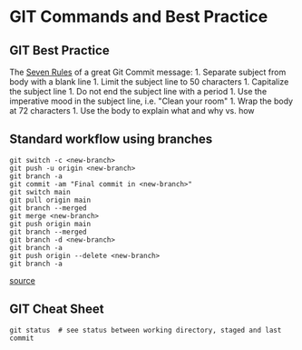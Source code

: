 # GIT Commands and Best Practice

## GIT Best Practice

The [Seven Rules](https://cbea.ms/git-commit/#seven-rules) of a great Git Commit message:
    1. Separate subject from body with a blank line
    1. Limit the subject line to 50 characters
    1. Capitalize the subject line
    1. Do not end the subject line with a period
    1. Use the imperative mood in the subject line, i.e. "Clean your room"
    1. Wrap the body at 72 characters
    1. Use the body to explain what and why vs. how


## Standard workflow using branches

```Shell
git switch -c <new-branch>
git push -u origin <new-branch>
git branch -a
git commit -am "Final commit in <new-branch>"
git switch main
git pull origin main
git branch --merged
git merge <new-branch>
git push origin main
git branch --merged
git branch -d <new-branch>
git branch -a
git push origin --delete <new-branch>
git branch -a
```
[source](https://youtu.be/HVsySz-h9r4?feature=shared&t=1270)

## GIT Cheat Sheet

```Shell
git status  # see status between working directory, staged and last commit
```
